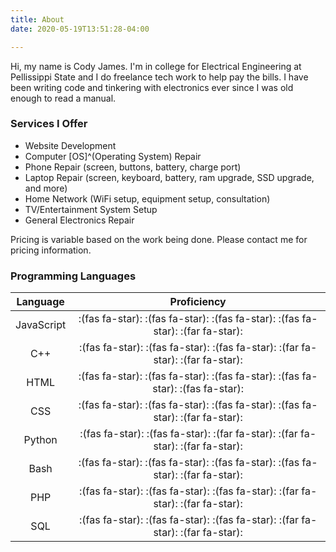```yaml
---
title: About
date: 2020-05-19T13:51:28-04:00

---
```

Hi, my name is Cody James. I'm in college for Electrical Engineering at Pellissippi State and I do freelance tech work to help pay the bills. I have been writing code and tinkering with electronics ever since I was old enough to read a manual.

### Services I Offer

* Website Development
* Computer \[OS\]^(Operating System) Repair
* Phone Repair (screen, buttons, battery, charge port)
* Laptop Repair (screen, keyboard, battery, ram upgrade, SSD upgrade, and more)
* Home Network (WiFi setup, equipment setup, consultation)
* TV/Entertainment System Setup
* General Electronics Repair

Pricing is variable based on the work being done. Please contact me for pricing information.

### Programming Languages

| Language | Proficiency |
| :---: | :---: |
| JavaScript | :(fas fa-star): :(fas fa-star): :(fas fa-star): :(fas fa-star): :(far fa-star):|
| C++ | :(fas fa-star): :(fas fa-star): :(fas fa-star): :(far fa-star): :(far fa-star):|
| HTML | :(fas fa-star): :(fas fa-star): :(fas fa-star): :(fas fa-star): :(fas fa-star):|
| CSS | :(fas fa-star): :(fas fa-star): :(fas fa-star): :(fas fa-star): :(far fa-star):|
| Python | :(fas fa-star): :(fas fa-star): :(far fa-star): :(far fa-star): :(far fa-star):|
| Bash | :(fas fa-star): :(fas fa-star): :(fas fa-star): :(fas fa-star): :(far fa-star):|
| PHP | :(fas fa-star): :(fas fa-star): :(fas fa-star): :(far fa-star): :(far fa-star):|
| SQL | :(fas fa-star): :(fas fa-star): :(fas fa-star): :(far fa-star): :(far fa-star):|